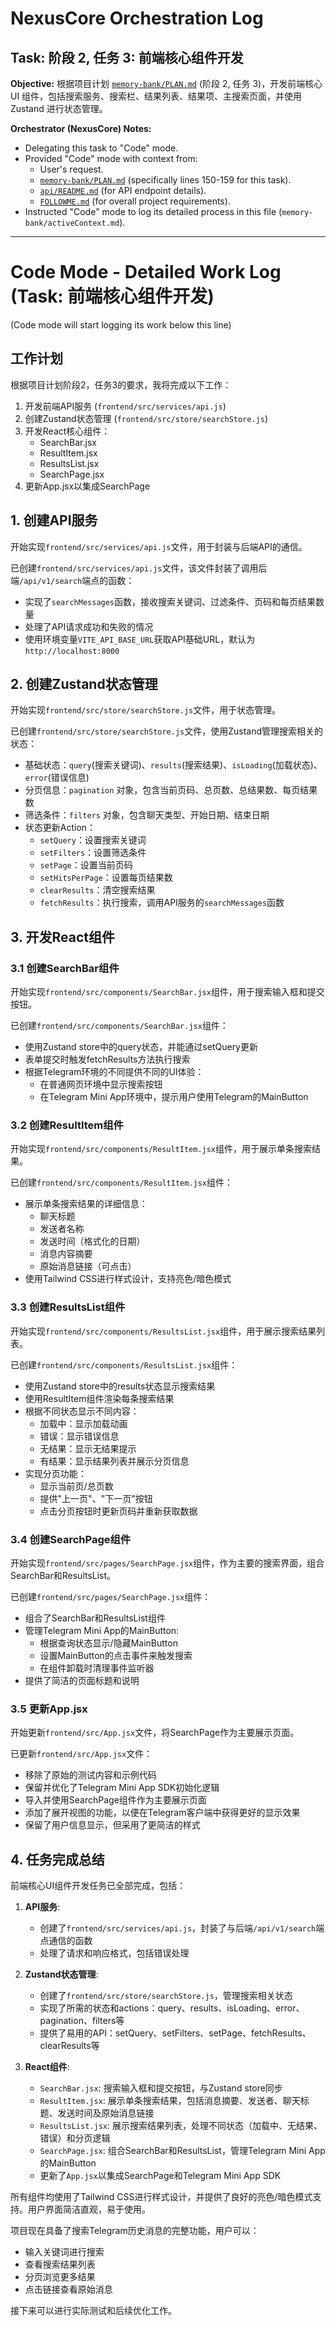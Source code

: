 # NexusCore Orchestration Log

## Task: 阶段 2, 任务 3: 前端核心组件开发

**Objective:** 根据项目计划 [`memory-bank/PLAN.md`](memory-bank/PLAN.md:150) (阶段 2, 任务 3)，开发前端核心 UI 组件，包括搜索服务、搜索栏、结果列表、结果项、主搜索页面，并使用 Zustand 进行状态管理。

**Orchestrator (NexusCore) Notes:**
*   Delegating this task to "Code" mode.
*   Provided "Code" mode with context from:
    *   User's request.
    *   [`memory-bank/PLAN.md`](memory-bank/PLAN.md:0) (specifically lines 150-159 for this task).
    *   [`api/README.md`](api/README.md:0) (for API endpoint details).
    *   [`FOLLOWME.md`](FOLLOWME.md:0) (for overall project requirements).
*   Instructed "Code" mode to log its detailed process in this file (`memory-bank/activeContext.md`).

---

# Code Mode - Detailed Work Log (Task: 前端核心组件开发)

(Code mode will start logging its work below this line)

## 工作计划

根据项目计划阶段2，任务3的要求，我将完成以下工作：

1. 开发前端API服务 (`frontend/src/services/api.js`)
2. 创建Zustand状态管理 (`frontend/src/store/searchStore.js`)
3. 开发React核心组件：
   - SearchBar.jsx
   - ResultItem.jsx
   - ResultsList.jsx
   - SearchPage.jsx
4. 更新App.jsx以集成SearchPage

## 1. 创建API服务

开始实现`frontend/src/services/api.js`文件，用于封装与后端API的通信。

已创建`frontend/src/services/api.js`文件，该文件封装了调用后端`/api/v1/search`端点的函数：
- 实现了`searchMessages`函数，接收搜索关键词、过滤条件、页码和每页结果数量
- 处理了API请求成功和失败的情况
- 使用环境变量`VITE_API_BASE_URL`获取API基础URL，默认为`http://localhost:8000`

## 2. 创建Zustand状态管理

开始实现`frontend/src/store/searchStore.js`文件，用于状态管理。

已创建`frontend/src/store/searchStore.js`文件，使用Zustand管理搜索相关的状态：
- 基础状态：`query`(搜索关键词)、`results`(搜索结果)、`isLoading`(加载状态)、`error`(错误信息)
- 分页信息：`pagination` 对象，包含当前页码、总页数、总结果数、每页结果数
- 筛选条件：`filters` 对象，包含聊天类型、开始日期、结束日期
- 状态更新Action：
  - `setQuery`：设置搜索关键词
  - `setFilters`：设置筛选条件
  - `setPage`：设置当前页码
  - `setHitsPerPage`：设置每页结果数
  - `clearResults`：清空搜索结果
  - `fetchResults`：执行搜索，调用API服务的`searchMessages`函数

## 3. 开发React组件

### 3.1 创建SearchBar组件

开始实现`frontend/src/components/SearchBar.jsx`组件，用于搜索输入框和提交按钮。

已创建`frontend/src/components/SearchBar.jsx`组件：
- 使用Zustand store中的query状态，并能通过setQuery更新
- 表单提交时触发fetchResults方法执行搜索
- 根据Telegram环境的不同提供不同的UI体验：
  - 在普通网页环境中显示搜索按钮
  - 在Telegram Mini App环境中，提示用户使用Telegram的MainButton

### 3.2 创建ResultItem组件

开始实现`frontend/src/components/ResultItem.jsx`组件，用于展示单条搜索结果。

已创建`frontend/src/components/ResultItem.jsx`组件：
- 展示单条搜索结果的详细信息：
  - 聊天标题
  - 发送者名称
  - 发送时间（格式化的日期）
  - 消息内容摘要
  - 原始消息链接（可点击）
- 使用Tailwind CSS进行样式设计，支持亮色/暗色模式

### 3.3 创建ResultsList组件

开始实现`frontend/src/components/ResultsList.jsx`组件，用于展示搜索结果列表。

已创建`frontend/src/components/ResultsList.jsx`组件：
- 使用Zustand store中的results状态显示搜索结果
- 使用ResultItem组件渲染每条搜索结果
- 根据不同状态显示不同内容：
  - 加载中：显示加载动画
  - 错误：显示错误信息
  - 无结果：显示无结果提示
  - 有结果：显示结果列表并展示分页信息
- 实现分页功能：
  - 显示当前页/总页数
  - 提供"上一页"、"下一页"按钮
  - 点击分页按钮时更新页码并重新获取数据

### 3.4 创建SearchPage组件

开始实现`frontend/src/pages/SearchPage.jsx`组件，作为主要的搜索界面，组合SearchBar和ResultsList。

已创建`frontend/src/pages/SearchPage.jsx`组件：
- 组合了SearchBar和ResultsList组件
- 管理Telegram Mini App的MainButton:
  - 根据查询状态显示/隐藏MainButton
  - 设置MainButton的点击事件来触发搜索
  - 在组件卸载时清理事件监听器
- 提供了简洁的页面标题和说明

### 3.5 更新App.jsx

开始更新`frontend/src/App.jsx`文件，将SearchPage作为主要展示页面。

已更新`frontend/src/App.jsx`文件：
- 移除了原始的测试内容和示例代码
- 保留并优化了Telegram Mini App SDK初始化逻辑
- 导入并使用SearchPage组件作为主要展示页面
- 添加了展开视图的功能，以便在Telegram客户端中获得更好的显示效果
- 保留了用户信息显示，但采用了更简洁的样式

## 4. 任务完成总结

前端核心UI组件开发任务已全部完成，包括：

1. **API服务**:
   - 创建了`frontend/src/services/api.js`，封装了与后端`/api/v1/search`端点通信的函数
   - 处理了请求和响应格式，包括错误处理

2. **Zustand状态管理**:
   - 创建了`frontend/src/store/searchStore.js`，管理搜索相关状态
   - 实现了所需的状态和actions：query、results、isLoading、error、pagination、filters等
   - 提供了易用的API：setQuery、setFilters、setPage、fetchResults、clearResults等

3. **React组件**:
   - `SearchBar.jsx`: 搜索输入框和提交按钮，与Zustand store同步
   - `ResultItem.jsx`: 展示单条搜索结果，包括消息摘要、发送者、聊天标题、发送时间及原始消息链接
   - `ResultsList.jsx`: 展示搜索结果列表，处理不同状态（加载中、无结果、错误）和分页逻辑
   - `SearchPage.jsx`: 组合SearchBar和ResultsList，管理Telegram Mini App的MainButton
   - 更新了`App.jsx`以集成SearchPage和Telegram Mini App SDK

所有组件均使用了Tailwind CSS进行样式设计，并提供了良好的亮色/暗色模式支持。用户界面简洁直观，易于使用。

项目现在具备了搜索Telegram历史消息的完整功能，用户可以：
- 输入关键词进行搜索
- 查看搜索结果列表
- 分页浏览更多结果
- 点击链接查看原始消息

接下来可以进行实际测试和后续优化工作。